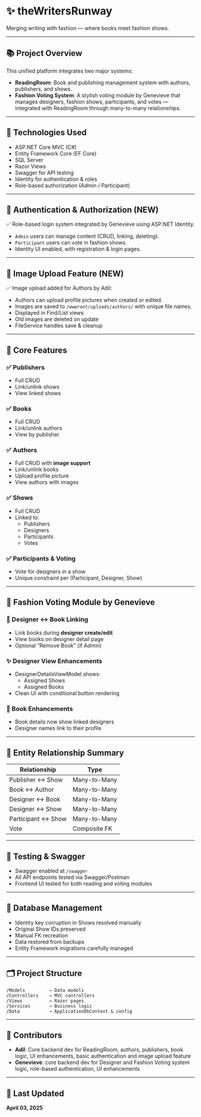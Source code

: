 # ✨ theWritersRunway  
Merging writing with fashion — where books meet fashion shows.

---

## 📚 Project Overview

This unified platform integrates two major systems:

- **ReadingRoom**: Book and publishing management system with authors, publishers, and shows.
- **Fashion Voting System**: A stylish voting module by Genevieve that manages designers, fashion shows, participants, and votes — integrated with ReadingRoom through many-to-many relationships.

---

## 🧱 Technologies Used
- ASP.NET Core MVC (C#)
- Entity Framework Core (EF Core)
- SQL Server
- Razor Views
- Swagger for API testing
- Identity for authentication & roles
- Role-based authorization (Admin / Participant)

---

## 🔐 Authentication & Authorization (NEW)
✅ Role-based login system integrated by Genevieve using ASP.NET Identity.  
- `Admin` users can manage content (CRUD, linking, deleting).
- `Participant` users can vote in fashion shows.
- Identity UI enabled, with registration & login pages.

---

## 📸 Image Upload Feature (NEW)
✅ Image upload added for Authors by Adil:  
- Authors can upload profile pictures when created or edited.  
- Images are saved to `/wwwroot/uploads/authors/` with unique file names.  
- Displayed in Find/List views  
- Old images are deleted on update  
- FileService handles save & cleanup  

---

## 🔄 Core Features

### ✅ Publishers
- Full CRUD
- Link/unlink shows
- View linked shows

### ✅ Books
- Full CRUD
- Link/unlink authors
- View by publisher

### ✅ Authors
- Full CRUD with **image support**
- Link/unlink books
- Upload profile picture
- View authors with images

### ✅ Shows
- Full CRUD
- Linked to:
  - Publishers
  - Designers
  - Participants
  - Votes

### ✅ Participants & Voting
- Vote for designers in a show
- Unique constraint per (Participant, Designer, Show)

---

## 👗 Fashion Voting Module by Genevieve

### 📘 Designer ↔ Book Linking
- Link books during **designer create/edit**
- View books on designer detail page
- Optional “Remove Book” (if Admin)

### ✨ Designer View Enhancements
- DesignerDetailsViewModel shows:
  - Assigned Shows
  - Assigned Books
- Clean UI with conditional button rendering

### 📖 Book Enhancements
- Book details now show linked designers
- Designer names link to their profile

---

## 🔗 Entity Relationship Summary

| Relationship               | Type            |
|---------------------------|-----------------|
| Publisher ↔ Show          | Many-to-Many    |
| Book ↔ Author             | Many-to-Many    |
| Designer ↔ Book           | Many-to-Many    |
| Designer ↔ Show           | Many-to-Many    |
| Participant ↔ Show        | Many-to-Many    |
| Vote                      | Composite FK    |

---

## 🧪 Testing & Swagger

- Swagger enabled at `/swagger`
- All API endpoints tested via Swagger/Postman
- Frontend UI tested for both reading and voting modules

---

## 🧠 Database Management
- Identity key corruption in Shows resolved manually
- Original Show IDs preserved
- Manual FK recreation
- Data restored from backups
- Entity Framework migrations carefully managed

---

## 🗂️ Project Structure
```
/Models         → Data models
/Controllers    → MVC controllers
/Views          → Razor pages
/Services       → Business logic
/Data           → ApplicationDbContext & config
```

---

## 👥 Contributors
- **Adil**: Core backend dev for ReadingRoom, authors, publishers, book logic, UI enhancements, basic authentication and image upload feature
- **Genevieve**: core backend dev for Designer and Fashion Voting system logic, role-based authentication, UI enhancements

---

## 📆 Last Updated
**April 03, 2025**
